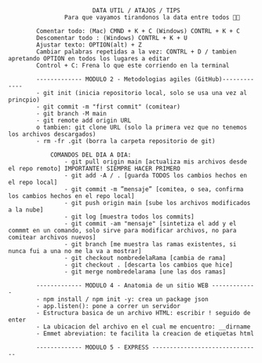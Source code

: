                             DATA UTIL / ATAJOS / TIPS
                    Para que vayamos tirandonos la data entre todos 👍🏽

            Comentar todo: (Mac) CMND + K + C (Windows) CONTRL + K + C
            Descomentar todo : (Windows) CONTRL + K + U
            Ajustar texto: OPTION(alt) + Z
            Cambiar palabras repetidas a la vez: CONTRL + D / tambien apretando OPTION en todos los lugares a editar
            Control + C: Frena lo que este corriendo en la terminal

            ------------- MODULO 2 - Metodologias agiles (GitHub)-------------
            - git init (inicia repositorio local, solo se usa una vez al princpio)
            - git commit -m "first commit" (comitear)
            - git branch -M main
            - git remote add origin URL
            o tambien: git clone URL (solo la primera vez que no tenemos los archivos descargados)
            - rm -fr .git (borra la carpeta repositorio de git)

                COMANDOS DEL DIA A DIA:
                    - git pull origin main [actualiza mis archivos desde el repo remoto] IMPORTANTE! SIEMPRE HACER PRIMERO  
                    - git add -A / . [guarda TODOS los cambios hechos en el repo local]
                    - git commit -m ”mensaje” [comitea, o sea, confirma los cambios hechos en el repo local]
                    - git push origin main [sube los archivos modificados a la nube]
                    - git log [muestra todos los commits]
                    - git commit -am "mensaje" [sintetiza el add y el commmt en un comando, solo sirve para modificar archivos, no para comitear archivos nuevos]
                    - git branch [me muestra las ramas existentes, si nunca fui a una no me la va a mostrar]
                    - git checkout nombredelaRama [cambia de rama]
                    - git checkout . [descarta los cambios que hice]
                    - git merge nombredelarama [une las dos ramas]
 
            ------------- MODULO 4 - Anatomia de un sitio WEB -------------
            - npm install / npm init -y: crea un package json
            - app.listen(): pone a correr un servidor
            - Estructura basica de un archivo HTML: escribir ! seguido de enter
            - La ubicacion del archivo en el cual me encuentro: __dirname
            - Emmet abreviation: te facilita la creacion de etiquetas html
    
            ------------- MODULO 5 - EXPRESS ------------------------------- 